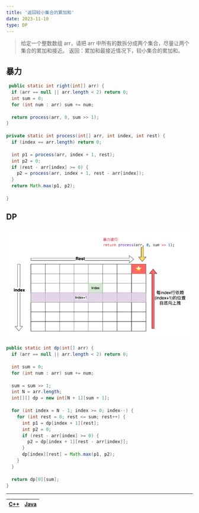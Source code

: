 ```yaml
---
title: '返回较小集合的累加和'
date: 2023-11-10
type: DP
---
```


> 给定一个整数数组 arr，请把 arr 中所有的数拆分成两个集合，尽量让两个集合的累加和接近。
> 返回：累加和最接近情况下，较小集合的累加和。

## 暴力

```java
 public static int right(int[] arr) {
  if (arr == null || arr.length < 2) return 0;
  int sum = 0;
  for (int num : arr) sum += num;

  return process(arr, 0, sum >> 1);
}

private static int process(int[] arr, int index, int rest) {
  if (index == arr.length) return 0;

  int p1 = process(arr, index + 1, rest);
  int p2 = 0;
  if (rest - arr[index] >= 0) {
    p2 = process(arr, index + 1, rest - arr[index]);
  }
  return Math.max(p1, p2);

}
```

## DP

![返回较小集合的累加和](/public/images/ds/dp/dp-split-sum-closed.drawio.png)

```java
public static int dp(int[] arr) {
  if (arr == null || arr.length < 2) return 0;

  int sum = 0;
  for (int num : arr) sum += num;

  sum = sum >> 1;
  int N = arr.length;
  int[][] dp = new int[N + 1][sum + 1];

  for (int index = N - 1; index >= 0; index--) {
    for (int rest = 0; rest <= sum; rest++) {
      int p1 = dp[index + 1][rest];
      int p2 = 0;
      if (rest - arr[index] >= 0) {
        p2 = dp[index + 1][rest - arr[index]];
      }
      dp[index][rest] = Math.max(p1, p2);
    }
  }

  return dp[0][sum];
}


```

<hr/>

| [C++](https://github.com/ZhengKe996/DS/blob/main/src/dp/split_sum_closed.cpp) | [Java](https://github.com/ZhengKe996/DS/blob/main/src/dp/split_sum_closed.java) |
| :---------------------------------------------------------------------------: | :-----------------------------------------------------------------------------: |
